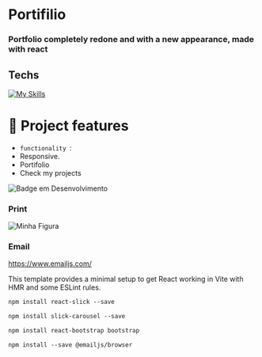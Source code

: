 # Portifilio

### Portfolio completely redone and with a new appearance, made with react


## Techs


  [![My Skills](https://skillicons.dev/icons?i=html,css,nodejs,js,react,vite,bootstrap)](https://skillicons.dev)


  # :hammer: Project features

- `functionality `:
- Responsive.
- Portifolio
- Check my projects
  
![Badge em Desenvolvimento](http://img.shields.io/static/v1?label=STATUS&message=%20finished&color=GREEN&style=for-the-badge)

### Print
  <img src="https://github.com/DocCaio/Portifilio/blob/main/src/assets/screen.png" alt="Minha Figura">

  ### Email
  
  https://www.emailjs.com/

  This template provides a minimal setup to get React working in Vite with HMR and some ESLint rules.

  ```mk
npm install react-slick --save

npm install slick-carousel --save

npm install react-bootstrap bootstrap  

npm install --save @emailjs/browser

```

